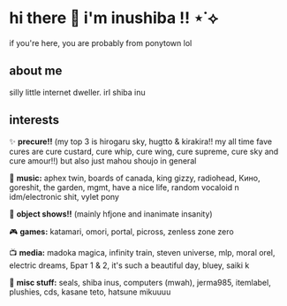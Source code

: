 # hi there 👋 i'm inushiba !! ⋆˙⟡

if you're here, you are probably from ponytown lol

## about me
silly little internet dweller. irl shiba inu

## interests

✨ **precure!!** (my top 3 is hirogaru sky, hugtto & kirakira!! my all time fave cures are cure custard, cure whip, cure wing, cure supreme, cure sky and cure amour!!) but also just mahou shoujo in general

🎵 **music:** aphex twin, boards of canada, king gizzy, radiohead, Кино, goreshit, the garden, mgmt, have a nice life, random vocaloid n idm/electronic shit, vylet pony

🎒 **object shows!!** (mainly hfjone and inanimate insanity)

🎮 **games:** katamari, omori, portal, picross, zenless zone zero

📺 **media:** madoka magica, infinity train, steven universe, mlp, moral orel, electric dreams, Брат 1 & 2, it's such a beautiful day, bluey, saiki k

💭 **misc stuff:** seals, shiba inus, computers (mwah), jerma985, itemlabel, plushies, cds, kasane teto, hatsune mikuuuu

<!--
**inushiiba/inushiiba** is a ✨ _special_ ✨ repository because its `README.md` (this file) appears on your GitHub profile.

Here are some ideas to get you started:

- 🔭 I’m currently working on ...
- 🌱 I’m currently learning ...
- 👯 I’m looking to collaborate on ...
- 🤔 I’m looking for help with ...
- 💬 Ask me about ...
- 📫 How to reach me: ...
- 😄 Pronouns: ...
- ⚡ Fun fact: ...
-->
